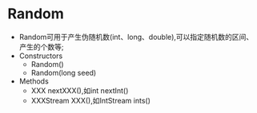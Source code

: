 # Random

- Random可用于产生伪随机数(int、long、double),可以指定随机数的区间、产生的个数等;
- Constructors
  - Random()
  - Random(long seed)
- Methods
  - XXX nextXXX(),如int nextInt()
  - XXXStream XXX(),如IntStream ints()

